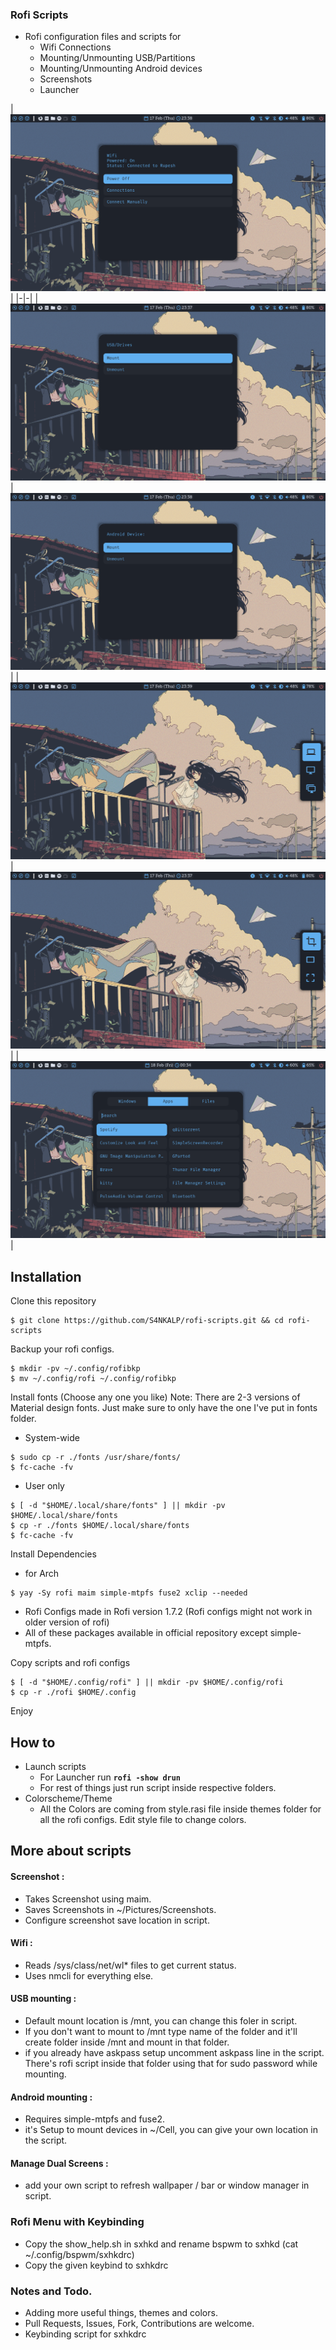 ### Rofi Scripts

* Rofi configuration files and scripts for
  - Wifi Connections  
  - Mounting/Unmounting USB/Partitions
  - Mounting/Unmounting Android devices
  - Screenshots
  - Launcher


|![img](https://github.com/S4NKALP/scripts/blob/main/assets/Wifi.png)|
|-|-|
|![img](https://github.com/S4NKALP/scripts/blob/main/assets/USBmount.png)|![img](https://github.com/S4NKALP/scripts/blob/main/assets/AndroidMount.png)|
|![img](https://github.com/S4NKALP/scripts/blob/main/assets/Screens.png)|![img](https://github.com/S4NKALP/scripts/blob/main/assets/Screenshot.png)|
|![img](https://github.com/S4NKALP/scripts/blob/main/assets/Launcher.png)|

## Installation
Clone this repository
```
$ git clone https://github.com/S4NKALP/rofi-scripts.git && cd rofi-scripts
```

Backup your rofi configs. 
```
$ mkdir -pv ~/.config/rofibkp
$ mv ~/.config/rofi ~/.config/rofibkp
```
Install fonts (Choose any one you like)
Note: There are 2-3 versions of Material design fonts. Just make sure to only have the one I've put in fonts folder. 
  - System-wide
```
$ sudo cp -r ./fonts /usr/share/fonts/
$ fc-cache -fv
```
  - User only
```
$ [ -d "$HOME/.local/share/fonts" ] || mkdir -pv $HOME/.local/share/fonts
$ cp -r ./fonts $HOME/.local/share/fonts
$ fc-cache -fv
```

Install Dependencies
  - for Arch 
```
$ yay -Sy rofi maim simple-mtpfs fuse2 xclip --needed
```
  - Rofi Configs made in Rofi version 1.7.2 (Rofi configs might not work in older version of rofi)
  - All of these packages available in official repository except simple-mtpfs.

Copy scripts and rofi configs
```
$ [ -d "$HOME/.config/rofi" ] || mkdir -pv $HOME/.config/rofi
$ cp -r ./rofi $HOME/.config
```
Enjoy

## How to
- Launch scripts
  - For Launcher run **`rofi -show drun`**
  - For rest of things just run script inside respective folders.
- Colorscheme/Theme
  - All the Colors are coming from style.rasi file inside themes folder for all the rofi configs. Edit style file to change colors.

## More about scripts

#### Screenshot :
  - Takes Screenshot using maim.
  - Saves Screenshots in ~/Pictures/Screenshots.
  - Configure screenshot save location in script.

#### Wifi :
  - Reads /sys/class/net/wl* files to get current status.
  - Uses nmcli for everything else.

#### USB mounting :
  - Default mount location is /mnt, you can change this foler in script.
  - If you don't want to mount to /mnt type name of the folder and it'll create folder inside /mnt and mount in that folder.
  - if you already have askpass setup uncomment askpass line in the script. There's rofi script inside that folder using that for sudo password while mounting.

#### Android mounting :
  - Requires simple-mtpfs and fuse2.
  - it's Setup to mount devices in ~/Cell, you can give your own location in the script.

#### Manage Dual Screens :
  - add your own script to refresh wallpaper / bar or window manager in script. 
### Rofi Menu with Keybinding
  - Copy the show_help.sh in sxhkd and rename bspwm to sxhkd (cat ~/.config/bspwm/sxhkdrc)
  - Copy the given keybind to sxhkdrc
### Notes and Todo.
 - Adding more useful things, themes and colors.
 - Pull Requests, Issues, Fork, Contributions are welcome.
 - Keybinding script for sxhkdrc
